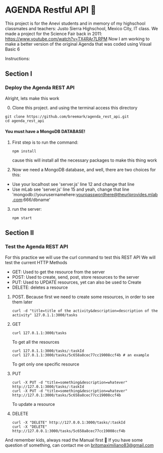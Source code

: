 # AGENDA Restful API 🤘

This project is for the Anevi students 
and in memory of my highschool classmates and teachers: Justo Sierra Highschool, Mexico City, IT class.
We made a project for the Science Fair back in 2011: 
https://www.youtube.com/watch?v=TX4RAr7LRPM
Now I am working to make a better version of the original Agenda that was coded using Visual Basic 6


Instructions:

## Section I 
### Deploy the Agenda REST API

Alright, lets make this work

0. Clone this project. and using the terminal access this directory
```
git clone https://github.com/breemark/agenda_rest_api.git
cd agenda_rest_api
```
#### You must have a MongoDB DATABASE!

1. First step is to run the command: 
    ```
    npm install
    ```
    cause this will install all the necessary packages to make this thing work

2. Now we need a MongoDB database, and well, there are two choices for this:
- Use your localhost
see 'server.js' line 12 and change that line
- Use mLab 
see 'server.js' line 15 and yeah, change that line
'mongodb://yourusernamehere:yourpasswordhere@theurlprovides.mlab.com:666/dbname'

3. run the server:
    ```
    npm start
    ```

## Section II 
### Test the Agenda REST API

For this practice we will use the curl command to test this REST API
We will test the current HTTP Methods
- GET: Used to get the resource from the server
- POST: Used to create, send, post, store resources to the server
- PUT: Used to UPDATE resources, yet can also be used to Create
- DELETE: deletes a resource

1. POST. Because first we need to create some resources, in order to see them later
    ```
    curl -d "title=title of the activity&description=description of the activity" 127.0.1.1:3000/tasks
    ```

2. GET
    ```
    curl 127.0.1.1:3000/tasks
    ```
    To get all the resources

    ```
    curl 127.0.1.1:3000/tasks/:taskId
    curl 127.0.1.1:3000/tasks/5c658a8cec77cc19008ccf4b # an example
    ```
    To get only one specific resource


3. PUT
    ```
    curl -X PUT -d "title=something&description=whatever" http://127.0.1:3000/tasks/:taskId
    curl -X PUT -d "title=something&description=whatever" http://127.0.1:3000/tasks/5c658a8cec77cc19008ccf4b
    ```
    To update a resource

4. DELETE
    ```
    curl -X "DELETE" http://127.0.0.1:3000/tasks/:taskId
    curl -X "DELETE" http://127.0.0.1:3000/tasks/5c658a8cec77cc19008ccf4b
    ```

And remember kids, always read the Manual first 🧐
If you have some question of something, can contact me on britomaximiliano83@gmail.com
